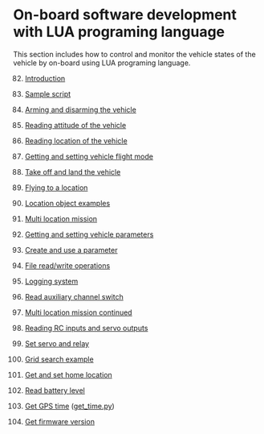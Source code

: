# On-board software development with LUA programing language

This section includes how to control and monitor the vehicle states of the vehicle by on-board using LUA programing language.

82. [Introduction](intro.md)

83. [Sample script](sample_script.lua)

84. [Arming and disarming the vehicle](arm_disarm.lua)

85. [Reading attitude of the vehicle](read_attitude.lua)

86. [Reading location of the vehicle](read_location.lua)

87. [Getting and setting vehicle flight mode](get_set_mode.lua)

88. [Take off and land the vehicle](takeoff_land.lua)

89. [Flying to a location](goto_location.lua)

90. [Location object examples](location_object.lua)

91. [Multi location mission](multi_location_mission.lua)

92. [Getting and setting vehicle parameters](get_set_parameter.lua)

93. [Create and use a parameter](create_parameter.lua)

94. [File read/write operations](file_operations.lua)

95. [Logging system](log_to_bin.lua)

96. [Read auxiliary channel switch]()

97. [Multi location mission continued]()

98. [Reading RC inputs and servo outputs]()

99. [Set servo and relay]()

100. [Grid search example]()

101. [Get and set home location]()

102. [Read battery level](get_battery.lua)

103. [Get GPS time](get_time.lua) ([get_time.py](get_time.py))

104. [Get firmware version](get_firmware.lua)
